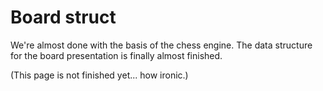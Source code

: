 # Board struct

We're almost done with the basis of the chess engine. The data structure
for the board presentation is finally almost finished.

(This page is not finished yet... how ironic.)